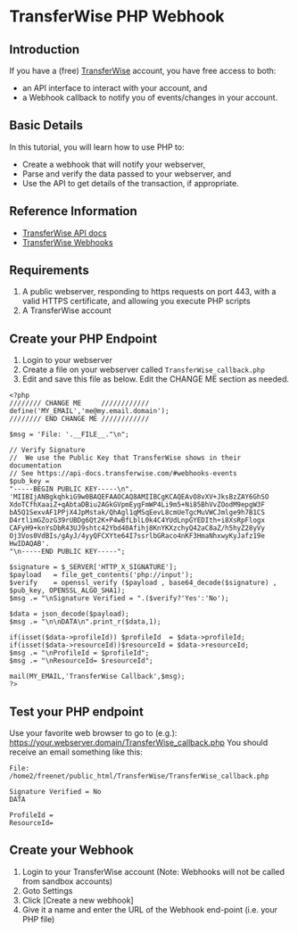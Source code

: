 # TransferWise PHP Webhook

## Introduction
If you have a (free) [TransferWise](https://transferwise.com) account, you have free access to both:
* an API interface to interact with your account, and
* a Webhook callback to notify you of events/changes in your account.

## Basic Details
In this tutorial, you will learn how to use PHP to:
* Create a webhook that will notify your webserver, 
* Parse and verify the data passed to your webserver, and
* Use the API to get details of the transaction, if appropriate.

## Reference Information
* [TransferWise API docs](https://api-docs.transferwise.com/)
* [TransferWise Webhooks](https://api-docs.transferwise.com/#webhooks)

## Requirements
1. A public webserver, responding to https requests on port 443, with a valid HTTPS certificate, and allowing you execute PHP scripts
1. A TransferWise account

## Create your PHP Endpoint
1. Login to your webserver
1. Create a file on your webserver called `TransferWise_callback.php`
1. Edit and save this file as below. Edit the CHANGE ME section as needed.
```
<?php
//////// CHANGE ME     ////////////
define('MY_EMAIL','me@my.email.domain');
//////// END CHANGE ME ////////////

$msg = 'File: '.__FILE__."\n";

// Verify Signature
//  We use the Public Key that TransferWise shows in their documentation
// See https://api-docs.transferwise.com/#webhooks-events
$pub_key = 
"-----BEGIN PUBLIC KEY-----\n".
'MIIBIjANBgkqhkiG9w0BAQEFAAOCAQ8AMIIBCgKCAQEAvO8vXV+JksBzZAY6GhSO
XdoTCfhXaaiZ+qAbtaDBiu2AGkGVpmEygFmWP4Li9m5+Ni85BhVvZOodM9epgW3F
bA5Q1SexvAF1PPjX4JpMstak/QhAgl1qMSqEevL8cmUeTgcMuVWCJmlge9h7B1CS
D4rtlimGZozG39rUBDg6Qt2K+P4wBfLblL0k4C4YUdLnpGYEDIth+i8XsRpFlogx
CAFyH9+knYsDbR43UJ9shtc42Ybd40Afihj8KnYKXzchyQ42aC8aZ/h5hyZ28yVy
Oj3Vos0VdBIs/gAyJ/4yyQFCXYte64I7ssrlbGRaco4nKF3HmaNhxwyKyJafz19e
HwIDAQAB'.
"\n-----END PUBLIC KEY-----";

$signature = $_SERVER['HTTP_X_SIGNATURE'];
$payload   = file_get_contents('php://input');
$verify    = openssl_verify ($payload , base64_decode($signature) , $pub_key, OPENSSL_ALGO_SHA1);
$msg .= "\nSignature Verified = ".($verify?'Yes':'No');

$data = json_decode($payload);
$msg .= "\n\nDATA\n".print_r($data,1);

if(isset($data->profileId)) $profileId  = $data->profileId;
if(isset($data->resourceId))$resourceId = $data->resourceId;
$msg .= "\nProfileId = $profileId";
$msg .= "\nResourceId= $resourceId";

mail(MY_EMAIL,'TransferWise Callback',$msg);
?>
```
## Test your PHP endpoint
Use your favorite web browser to go to (e.g.): https://your.webserver.domain/TransferWise_callback.php
You should receive an email something like this:
```
File: /home2/freenet/public_html/TransferWise/TransferWise_callback.php

Signature Verified = No
DATA

ProfileId = 
ResourceId= 
```

## Create your Webhook
1. Login to your TransferWise account (Note: Webhooks will not be called from sandbox accounts)
1. Goto Settings
1. Click [Create a new webhook]
1. Give it a name and enter the URL of the Webhook end-point (i.e. your PHP file)
